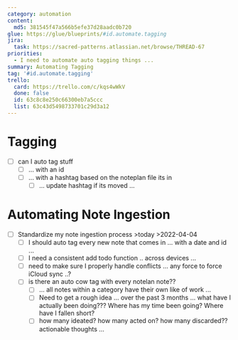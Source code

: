 ```yaml
---
category: automation
content:
  md5: 381545f47a566b5efe37d28aadc0b720
glue: https://glue/blueprints/#id.automate.tagging
jira:
  task: https://sacred-patterns.atlassian.net/browse/THREAD-67
priorities:
  - I need to automate auto tagging things ...
summary: Automating Tagging
tag: '#id.automate.tagging'
trello:
  card: https://trello.com/c/kqs4wWkV
  done: false
  id: 63c8c8e250c66300eb7a5ccc
  list: 63c43d5498733701c29d3a12
---
```


# Tagging 
* [ ] can I auto tag stuff 
    - [ ] ... with an id 
    - [ ] ... with a hashtag based on the noteplan file its in 
        - [ ] ... update hashtag if its moved ...

# Automating Note Ingestion
* [ ] Standardize my note ingestion process >today >2022-04-04
	* [ ] I should auto tag every new note that comes in ... with a date and id ...
	* [ ] I need a consistent add todo function .. across devices ...
	* [ ] need to make sure I properly handle conflicts ... any force to force iCloud sync ..?
	* [ ] is there an auto cow tag with every notelan note?? 
		* [ ] ... all notes within a category have their own like of work ...
		* [ ] Need to get a rough idea ... over the past 3 months ... what have I actually been doing??? Where has my time been going? Where have I fallen short?
		* [ ] how many ideated? how many acted on? how many discarded?? actionable thoughts ...
